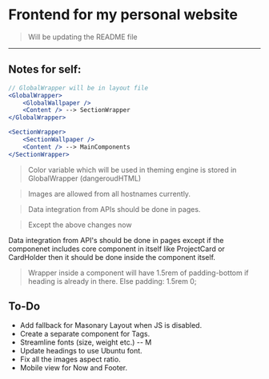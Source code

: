 # Frontend for my personal website
> Will be updating the README file
---
## Notes for self:
```jsx
// GlobalWrapper will be in layout file
<GlobalWrapper>
    <GlobalWallpaper />
    <Content /> --> SectionWrapper
</GlobalWrapper>
```

```jsx
<SectionWrapper>
    <SectionWallpaper />
    <Content /> --> MainComponents
</SectionWrapper>
```

> Color variable which will be used in theming engine is stored in GlobalWrapper (dangeroudHTML)

> Images are allowed from all hostnames currently.

> Data integration from APIs should be done in pages.

> Except the above changes now

Data integration from API's should be done in pages except if the componenet includes core component in itself like ProjectCard or CardHolder then it should be done inside the component itself.

> Wrapper inside a component will have 1.5rem of padding-bottom if heading is already in there. Else padding: 1.5rem 0;

## To-Do
 - Add fallback for Masonary Layout when JS is disabled.
 - Create a separate component for Tags.
 - Streamline fonts (size, weight etc.) -- M
 - Update headings to use Ubuntu font.
 - Fix all the images aspect ratio.
 - Mobile view for Now and Footer.
